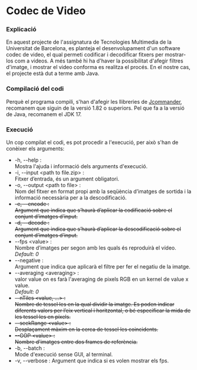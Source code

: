 # Codec de Video

### Explicació
En aquest projecte de l'assignatura de Tecnologies Multimedia de la Universitat de Barcelona, es planteja el 
desenvolupament d'un software codec de video, el qual permeti codificar i decodificar fitxers per mostrar-los com a 
videos. A més també hi ha d'haver la possibilitat d'afegir filtres d'imatge, i mostrar el video conforma es realitza 
el procés. En el nostre cas, el projecte està dut a terme amb Java.

### Compilació del codi
Perquè el programa compili, s'han d'afegir les llibreries de [Jcommander](https://jcommander.org/), recomanem que siguin
de la versió 1.82 o superiors. Pel que fa a la versió de Java, recomanem el JDK 17.

### Execució
Un cop compilat el codi, es pot procedir a l'execució, per això s'han de conèixer els arguments:

* -h, --help :  
  Mostra l'ajuda i informació dels arguments d'execució.
* -i, --input \<path to file.zip> :  
  Fitxer d’entrada, és un argument obligatori.
* -o, --output \<path to file> :  
  Nom del fitxer en format propi amb la seqüència d’imatges de sortida i la informació necessària per a la descodificació.
* ~~-e, --encode :  
  Argument que indica que s’haurà d’aplicar la codificació sobre el conjunt d’imatges d’input.~~
* ~~-d, --decode :  
  Argument que indica que s’haurà d’aplicar la descodificació sobre el conjunt d’imatges d’input.~~
* --fps \<value> :  
  Nombre d’imatges per segon amb les quals és reproduirà el vídeo.  
    _Default: 0_
* --negative :  
  Argument que indica que aplicarà el filtre per fer el negatiu de la imatge.
* --averaging \<averaging> :  
  valor value on es farà l'averaging de pixels RGB en un kernel de value x value.  
    _Default: 0_
* ~~--nTiles \<value, ...> :  
  Nombre de tessel·les en la qual dividir la imatge. Es poden indicar diferents valors per l’eix vertical i horitzontal, o bé
    especificar la mida de les tessel·les en píxels.~~
* ~~--seekRange \<value> :  
  Desplaçament màxim en la cerca de tessel·les coincidents.~~
*  ~~--GOP \<value> :  
  Nombre d'imatges entre dos frames de referència.~~
* -b, --batch :  
  Mode d'execució sense GUI, al terminal.
* -v, --verbose :
  Argument que indica si es volen mostrar els fps.